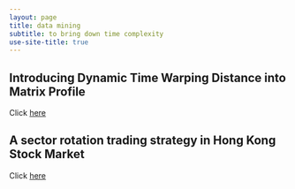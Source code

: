 ```yaml
---
layout: page
title: data mining
subtitle: to bring down time complexity
use-site-title: true
---
```


## Introducing Dynamic Time Warping Distance into Matrix Profile

Click [here](https://imfl.github.io/front/data-mining/index)



## A sector rotation trading strategy in Hong Kong Stock Market

Click [here](https://imfl.github.io/front/investment-strategies/index)


